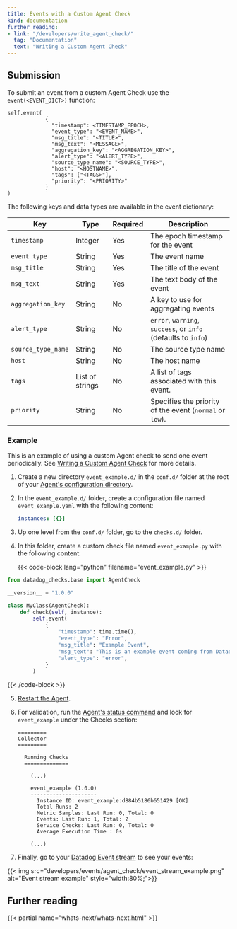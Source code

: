 ```yaml
---
title: Events with a Custom Agent Check
kind: documentation
further_reading:
- link: "/developers/write_agent_check/"
  tag: "Documentation"
  text: "Writing a Custom Agent Check"
---
```


## Submission

To submit an event from a custom Agent Check use the `event(<EVENT_DICT>)` function:

```text
self.event(
            {
              "timestamp": <TIMESTAMP_EPOCH>,
              "event_type": "<EVENT_NAME>",
              "msg_title": "<TITLE>",
              "msg_text": "<MESSAGE>",
              "aggregation_key": "<AGGREGATION_KEY>",
              "alert_type": "<ALERT_TYPE>",
              "source_type_name": "<SOURCE_TYPE>",
              "host": "<HOSTNAME>",
              "tags": ["<TAGS>"],
              "priority": "<PRIORITY>"
            }
)
```

The following keys and data types are available in the event dictionary:

| Key                | Type            | Required | Description                                                   |
|--------------------|-----------------|----------|---------------------------------------------------------------|
| `timestamp`        | Integer         | Yes      | The epoch timestamp for the event                             |
| `event_type`       | String          | Yes      | The event name                                                |
| `msg_title`        | String          | Yes      | The title of the event                                        |
| `msg_text`         | String          | Yes      | The text body of the event                                    |
| `aggregation_key`  | String          | No       | A key to use for aggregating events                           |
| `alert_type`       | String          | No       | `error`, `warning`, `success`, or `info` (defaults to `info`) |
| `source_type_name` | String          | No       | The source type name                                     |
| `host`             | String          | No       | The host name                                                 |
| `tags`             | List of strings | No       | A list of tags associated with this event.                    |
| `priority`         | String          | No       | Specifies the priority of the event (`normal` or `low`).      |

### Example

This is an example of using a custom Agent check to send one event periodically. See [Writing a Custom Agent Check][1] for more details.

1. Create a new directory `event_example.d/` in the `conf.d/` folder at the root of your [Agent's configuration directory][2].

2. In the `event_example.d/` folder, create a configuration file named `event_example.yaml` with the following content:

    ```yaml
    instances: [{}]
    ```

3. Up one level from the `conf.d/` folder, go to the `checks.d/` folder.
4. In this folder, create a custom check file named `event_example.py` with the following content:

   {{< code-block lang="python" filename="event_example.py" >}}
```python
from datadog_checks.base import AgentCheck

__version__ = "1.0.0"

class MyClass(AgentCheck):
    def check(self, instance):
        self.event(
            {
                "timestamp": time.time(),
                "event_type": "Error",
                "msg_title": "Example Event",
                "msg_text": "This is an example event coming from Datadog.",
                "alert_type": "error",
            }
        )
```
   {{< /code-block >}}

5. [Restart the Agent][3].
6. For validation, run the [Agent's status command][4] and look for `event_example` under the Checks section:

    ```
    =========
    Collector
    =========

      Running Checks
      ==============

        (...)

        event_example (1.0.0)
        ---------------------
          Instance ID: event_example:d884b5186b651429 [OK]
          Total Runs: 2
          Metric Samples: Last Run: 0, Total: 0
          Events: Last Run: 1, Total: 2
          Service Checks: Last Run: 0, Total: 0
          Average Execution Time : 0s

        (...)
    ```

7. Finally, go to your [Datadog Event stream][5] to see your events:

{{< img src="developers/events/agent_check/event_stream_example.png" alt="Event stream example"  style="width:80%;">}}

## Further reading

{{< partial name="whats-next/whats-next.html" >}}


[1]: /developers/write_agent_check/
[2]: /agent/guide/agent-configuration-files/#agent-configuration-directory
[3]: /agent/guide/agent-commands/#restart-the-agent
[4]: /agent/guide/agent-commands/#agent-information
[5]: https://app.datadoghq.com/event/stream
